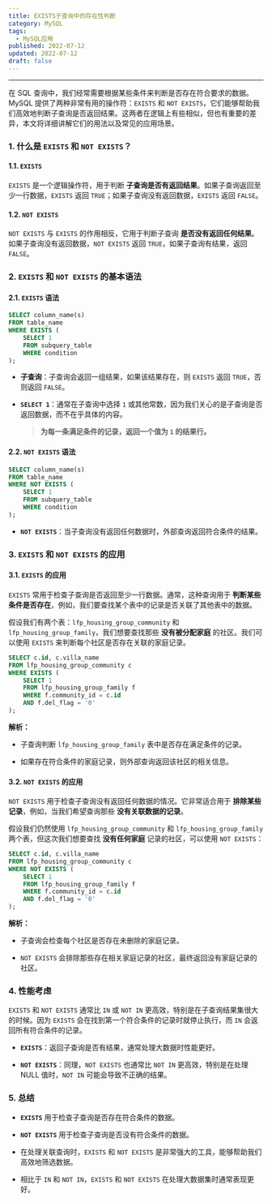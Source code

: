 ```yaml
---
title: EXISTS子查询中的存在性判断
category: MySQL
tags:
  - MySQL应用
published: 2022-07-12
updated: 2022-07-12
draft: false
---
```

---

在 SQL 查询中，我们经常需要根据某些条件来判断是否存在符合要求的数据。MySQL 提供了两种非常有用的操作符：`EXISTS` 和 `NOT EXISTS`，它们能够帮助我们高效地判断子查询是否返回结果。这两者在逻辑上有些相似，但也有重要的差异，本文将详细讲解它们的用法以及常见的应用场景。

### 1. 什么是 `EXISTS` 和 `NOT EXISTS`？

#### 1.1. `EXISTS`

`EXISTS` 是一个逻辑操作符，用于判断 **子查询是否有返回结果**。如果子查询返回至少一行数据，`EXISTS` 返回 `TRUE`；如果子查询没有返回数据，`EXISTS` 返回 `FALSE`。

#### 1.2. `NOT EXISTS`

`NOT EXISTS` 与 `EXISTS` 的作用相反，它用于判断子查询 **是否没有返回任何结果**。如果子查询没有返回数据，`NOT EXISTS` 返回 `TRUE`，如果子查询有结果，返回 `FALSE`。

### 2. `EXISTS` 和 `NOT EXISTS` 的基本语法

#### 2.1. `EXISTS` 语法

```sql
SELECT column_name(s)
FROM table_name
WHERE EXISTS (
    SELECT 1
    FROM subquery_table
    WHERE condition
);
```

- **子查询**：子查询会返回一组结果，如果该结果存在，则 `EXISTS` 返回 `TRUE`，否则返回 `FALSE`。
    
- **`SELECT 1`**：通常在子查询中选择 `1` 或其他常数，因为我们关心的是子查询是否返回数据，而不在乎具体的内容。
    > **为每一条满足条件的记录，返回一个值为 `1` 的结果行。**

#### 2.2. `NOT EXISTS` 语法

```sql
SELECT column_name(s)
FROM table_name
WHERE NOT EXISTS (
    SELECT 1
    FROM subquery_table
    WHERE condition
);
```

- **`NOT EXISTS`**：当子查询没有返回任何数据时，外部查询返回符合条件的结果。
    

### 3. `EXISTS` 和 `NOT EXISTS` 的应用

#### 3.1. `EXISTS` 的应用

`EXISTS` 常用于检查子查询是否返回至少一行数据。通常，这种查询用于 **判断某些条件是否存在**，例如，我们要查找某个表中的记录是否关联了其他表中的数据。

假设我们有两个表：`lfp_housing_group_community` 和 `lfp_housing_group_family`，我们想要查找那些 **没有被分配家庭** 的社区。我们可以使用 `EXISTS` 来判断每个社区是否存在关联的家庭记录。

```sql
SELECT c.id, c.villa_name
FROM lfp_housing_group_community c
WHERE EXISTS (
    SELECT 1
    FROM lfp_housing_group_family f
    WHERE f.community_id = c.id
    AND f.del_flag = '0'
);
```

**解析：**

- 子查询判断 `lfp_housing_group_family` 表中是否存在满足条件的记录。
    
- 如果存在符合条件的家庭记录，则外部查询返回该社区的相关信息。
    

#### 3.2. `NOT EXISTS` 的应用

`NOT EXISTS` 用于检查子查询没有返回任何数据的情况。它非常适合用于 **排除某些记录**，例如，当我们希望查询那些 **没有关联数据的记录**。

假设我们仍然使用 `lfp_housing_group_community` 和 `lfp_housing_group_family` 两个表，但这次我们想要查找 **没有任何家庭** 记录的社区，可以使用 `NOT EXISTS`：

```sql
SELECT c.id, c.villa_name
FROM lfp_housing_group_community c
WHERE NOT EXISTS (
    SELECT 1
    FROM lfp_housing_group_family f
    WHERE f.community_id = c.id
    AND f.del_flag = '0'
);
```

**解析：**

- 子查询会检查每个社区是否存在未删除的家庭记录。
    
- `NOT EXISTS` 会排除那些存在相关家庭记录的社区，最终返回没有家庭记录的社区。
    

### 4. 性能考虑

`EXISTS` 和 `NOT EXISTS` 通常比 `IN` 或 `NOT IN` 更高效，特别是在子查询结果集很大的时候。因为 `EXISTS` 会在找到第一个符合条件的记录时就停止执行，而 `IN` 会返回所有符合条件的记录。

- **`EXISTS`**：返回子查询是否有结果，通常处理大数据时性能更好。
    
- **`NOT EXISTS`**：同理，`NOT EXISTS` 也通常比 `NOT IN` 更高效，特别是在处理 NULL 值时，`NOT IN` 可能会导致不正确的结果。
    

### 5. 总结

- **`EXISTS`** 用于检查子查询是否存在符合条件的数据。
    
- **`NOT EXISTS`** 用于检查子查询是否没有符合条件的数据。
    
- 在处理关联查询时，`EXISTS` 和 `NOT EXISTS` 是非常强大的工具，能够帮助我们高效地筛选数据。
    
- 相比于 `IN` 和 `NOT IN`，`EXISTS` 和 `NOT EXISTS` 在处理大数据集时通常表现更好。
    